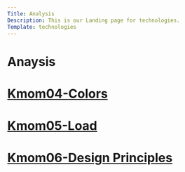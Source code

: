 ```yaml
---
Title: Analysis
Description: This is our Landing page for technologies.
Template: technologies
---
```


<div class="all-analysis">

<div class="tech-box tech-title" markdown="1">

# Anaysis

</div>



<div class="tech-box" markdown="1"> 

# [Kmom04-Colors](analysis/01_colors)

</div>

<div class="tech-box" markdown="1"> 

# [Kmom05-Load](analysis/02_load)

</div>

<div class="tech-box" markdown="1"> 

# [Kmom06-Design Principles](analysis/03_design_principles)

</div>

</div>
